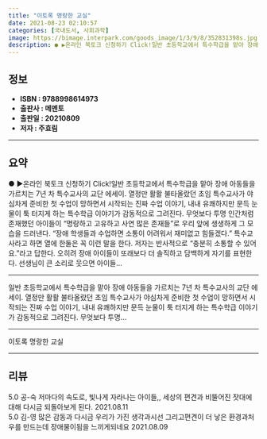 ```yaml
---
title: "이토록 명랑한 교실"
date: 2021-08-23 02:10:57
categories: [국내도서, 사회과학]
image: https://bimage.interpark.com/goods_image/1/3/9/8/352831398s.jpg
description: ● ▶온라인 북토크 신청하기 Click!일반 초등학교에서 특수학급을 맡아 장애 아동들을 가르치는 7년 차 특수교사의 교단 에세이. 열정만 활활 불타올랐던 초임 특수교사가 야심차게 준비한 첫 수업이 망하면서 시작되는 진짜 수업 이야기, 내내 유쾌하지만 문득 눈물이 툭 터지게 하는 특수학
---
```


## **정보**

- **ISBN : 9788998614973**
- **출판사 : 메멘토**
- **출판일 : 20210809**
- **저자 : 주효림**

------



## **요약**

●  ▶온라인 북토크 신청하기 Click!일반 초등학교에서 특수학급을 맡아 장애 아동들을 가르치는 7년 차 특수교사의 교단 에세이. 열정만 활활 불타올랐던 초임 특수교사가 야심차게 준비한 첫 수업이 망하면서 시작되는 진짜 수업 이야기, 내내 유쾌하지만 문득 눈물이 툭 터지게 하는 특수학급 이야기가 감동적으로 그려진다. 무엇보다 투명 인간처럼 존재했던 아이들이 “명랑하고 고유하고 사연 많은 존재들”로 우리 앞에 생생하게 그 모습을 드러낸다. “장애 학생들과 수업하면 소통이 어려워서 재미없고 힘들겠다.” 특수교사라고 하면 열에 한둘은 꼭 이런 말을 한다. 저자는 반사적으로 “충분히 소통할 수 있어요.”라고 답한다. 오히려 장애 아이들이 또래보다 더 솔직하고 담백하게 자기를 표현한다. 선생님이 큰 소리로 웃으면 아이들...

------

일반 초등학교에서 특수학급을 맡아 장애 아동들을 가르치는 7년 차 특수교사의 교단 에세이. 열정만 활활 불타올랐던 초임 특수교사가 야심차게 준비한 첫 수업이 망하면서 시작되는 진짜 수업 이야기, 내내 유쾌하지만 문득 눈물이 툭 터지게 하는 특수학급 이야기가 감동적으로 그려진다. 무엇보다 투명... 

------


이토록 명랑한 교실 

------


## **리뷰** 

5.0 공-숙 저마다의 속도로, 빛나게 자라나는 아이들,, 세상의 편견과 비뚤어진 잣대에 대해 다시금 되돌아보게 된다. 2021.08.11 <br/>5.0 김-영 많은 감동과 다시금 우리가 가진 생각과시선 그리고편견이 더 낳은 환경과처우를 만드는데 장애물이됨을 느끼게되네요 2021.08.09 <br/>